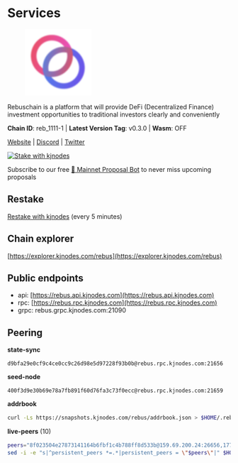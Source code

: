 # Services

<figure><img src="https://raw.githubusercontent.com/kj89/cosmos-images/main/logos/rebus.png" width="150" alt=""><figcaption></figcaption></figure>

Rebuschain is a platform that will provide DeFi (Decentralized Finance)  investment opportunities to traditional investors clearly and conveniently

**Chain ID**: reb_1111-1 | **Latest Version Tag**: v0.3.0 | **Wasm**: OFF

[Website](https://www.rebuschain.com) | [Discord](https://discord.gg/rebuschain) | [Twitter](https://twitter.com/RebusChain)

[![Stake with kjnodes](https://i.ibb.co/cr44Q8j/button-stake-with-kjnodes.png)](https://restake.app/rebus/rebusvaloper1vndzy8y55ylgpmmsc34uy8rm6kqlml6ffs9lrv)

Subscribe to our free [🤖 Mainnet Proposal Bot](https://t.me/kjnodes_proposal_bot) to never miss upcoming proposals

## Restake

[Restake with kjnodes](https://restake.app/rebus/rebusvaloper1vndzy8y55ylgpmmsc34uy8rm6kqlml6ffs9lrv) (every 5 minutes)
## Chain explorer
[https://explorer.kjnodes.com/rebus](https://explorer.kjnodes.com/rebus)

## Public endpoints

* api: [https://rebus.api.kjnodes.com](https://rebus.api.kjnodes.com)
* rpc: [https://rebus.rpc.kjnodes.com](https://rebus.rpc.kjnodes.com)
* grpc: rebus.grpc.kjnodes.com:21090

## Peering

**state-sync**

```text
d9bfa29e0cf9c4ce0cc9c26d98e5d97228f93b0b@rebus.rpc.kjnodes.com:21656
```

**seed-node**

```text
400f3d9e30b69e78a7fb891f60d76fa3c73f0ecc@rebus.rpc.kjnodes.com:21659
```

**addrbook**
```bash
curl -Ls https://snapshots.kjnodes.com/rebus/addrbook.json > $HOME/.rebusd/config/addrbook.json
```

**live-peers** (10)
```bash
peers="8f023504e27873141164b6fbf1c4b788ff8d533b@159.69.200.24:26656,17779ded6b3dc2f31d6c6f40cc6f07d802753ba7@78.47.153.128:26656,1749a8f0aa533fc92c1212366c22c0993fbb1545@51.178.47.116:26656,a3d975c913570ad217d9a3de01a8616ad5ce20f8@142.132.128.137:26656,237bfc05da5f8cabee00f148995333f37186d232@164.68.121.101:26656,d9bfa29e0cf9c4ce0cc9c26d98e5d97228f93b0b@65.109.88.38:21656,346bf012c17fa30ef70ae72f082374838626532a@65.108.106.131:26696,9c48280114e00f3105697ec8fd7254d63c91e41d@65.21.95.15:33656,e772ebf24c2fda82456812050fee31e19c9455fc@65.109.122.105:61456,ae67d4c37632435e0d5f27041f50af20d227bdc2@93.170.72.118:21656"
sed -i -e "s|^persistent_peers *=.*|persistent_peers = \"$peers\"|" $HOME/.rebusd/config/config.toml
```
